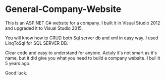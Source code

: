 # General-Company-Website
This is an ASP.NET C# website for a company. 
I built it in Visual Studio 2012 and upgraded it to Visual Studio 2015. 

You will know how to CRUD both Sql server db and xml in easy way.
I used LinqToSql for SQL SERVER DB.

Clear code and easy to understand for anyone.
Actuly it's not smart as it's name, but it did give you what you need to build a company website. I buil it 5 years ago.

Good luck.
